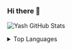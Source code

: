 ### Hi there 👋

<!--
**mezeru/mezeru** is a ✨ _special_ ✨ repository because its `README.md` (this file) appears on your GitHub profile.

Here are some ideas to get you started:

- 🔭 I’m currently working on ...
- 🌱 I’m currently learning ...
- 👯 I’m looking to collaborate on ...
- 🤔 I’m looking for help with ...
- 💬 Ask me about ...
- 📫 How to reach me: ...
- 😄 Pronouns: ...
- ⚡ Fun fact: ...
-->

![Yash GitHub Stats](https://github-readme-stats.vercel.app/api?username=mezeru&show_icons=true&theme=tokyonight)

<details>
  <summary>Top Languages </summary>
  <br/>
  <br/>
</details>

